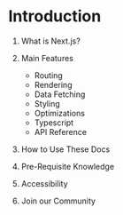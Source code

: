 # Introduction

1. What is Next.js?

2. Main Features

   - Routing
   - Rendering
   - Data Fetching
   - Styling
   - Optimizations
   - Typescript
   - API Reference

3. How to Use These Docs

4. Pre-Requisite Knowledge

5. Accessibility

6. Join our Community
